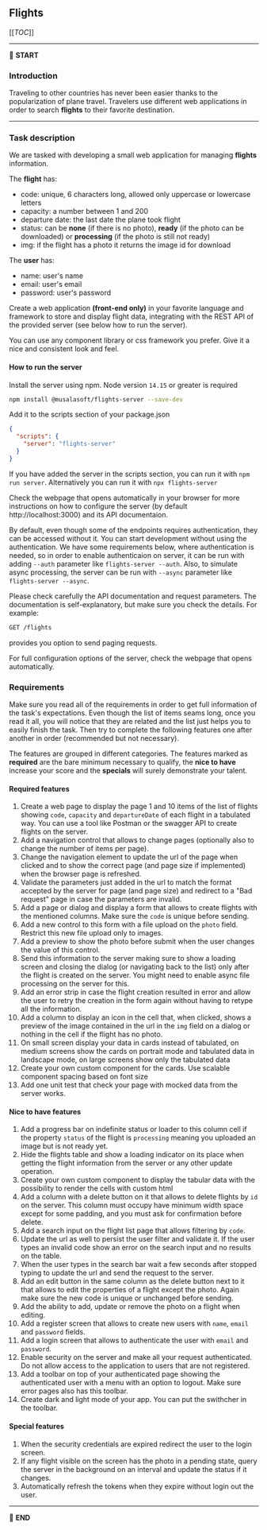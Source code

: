 ## Flights

[[_TOC_]]

---

:scroll: **START**


### Introduction

Traveling to other countries has never been easier thanks to the popularization of plane travel.
Travelers use different web applications in order to search **flights** to their favorite destination.

---

### Task description

We are tasked with developing a small web application for managing **flights** information.

The **flight** has:
- code: unique, 6 characters long, allowed only uppercase or lowercase letters
- capacity: a number between 1 and 200
- departure date: the last date the plane took flight
- status: can be **none** (if there is no photo), **ready** (if the photo can be downloaded) or **processing** (if the photo is still not ready)
- img: if the flight has a photo it returns the image id for download

The **user** has:
- name: user's name
- email: user's email 
- password: user's password 

Create a web application **(front-end only)** in your favorite language and framework to store and display flight data, integrating with the REST API of the provided server (see below how to run the server). 

You can use any component library or css framework you prefer. Give it a nice and consistent look and feel.

#### How to run the server

Install the server using npm. Node version `14.15` or greater is required

```bash
npm install @musalasoft/flights-server --save-dev
```

Add it to the scripts section of your package.json

```json
{
  "scripts": {
    "server": "flights-server"
  }
}
```

If you have added the server in the scripts section, you can run it with `npm run server`. Alternatively you can run it with `npx flights-server`

Check the webpage that opens automatically in your browser for more instructions on how to configure the server (by default http://localhost:3000) and its API documentaion.

By default, even though some of the endpoints requires authentication, they can be accessed without it. You can start development without using the authentication. We have some requirements below, where authentication is needed, so in order to enable authenticaion on server, it can be run with adding `--auth` parameter like `flights-server --auth`. Also, to simulate async processing, the server can be run with `--async` parameter like `flights-server --async`.

Please check carefully the API documentation and request parameters. The documentation is self-explanatory, but make sure you check the details. For example:
```bash
GET /flights
```
provides you option to send paging requests. 

For full configuration options of the server, check the webpage that opens automatically.


### Requirements

Make sure you read all of the requirements in order to get full information of the task's expectations. Even though the list of items seams long, once you read it all, you will notice that they are related and the list just helps you to easily finish the task. Then try to complete the following features one after another in order (recommended but not necessary). 

The features are grouped in different categories. The features marked as **required** are the bare minimum necessary to qualify,
the **nice to have** increase your score and the **specials** will surely demonstrate your talent.

#### Required features

1. Create a web page to display the page 1 and 10 items of the list of flights showing `code`, `capacity` and `departureDate` of each flight in a tabulated way. You can use a tool like Postman or the swagger API to create flights on the server.
2. Add a navigation control that allows to change pages (optionally also to change the number of items per page).
3. Change the navigation element to update the url of the page when clicked and to show the correct page (and page size if implemented) when the browser page is refreshed.
4. Validate the parameters just added in the url to match the format accepted by the server for page (and page size) and redirect to a "Bad request" page in case the parameters are invalid.
5. Add a page or dialog and display a form that allows to create flights with the mentioned columns. Make sure the `code` is unique before sending.
6. Add a new control to this form with a file upload on the `photo` field. Restrict this new file upload only to images.
7. Add a preview to show the photo before submit when the user changes the value of this control.
8. Send this information to the server making sure to show a loading screen and closing the dialog (or navigating back to the list) only after the flight is created on the server. You might need to enable async file processing on the server for this.
9. Add an error strip in case the flight creation resulted in error and allow the user to retry the creation in the form again without having to retype all the information.
10. Add a column to display an icon in the cell that, when clicked, shows a preview of the image contained in the url in the `img` field on a dialog or nothing in the cell if the flight has no photo.
11. On small screen display your data in cards instead of tabulated, on medium screens show the cards on portrait mode and tabulated data in landscape mode, on large screens show only the tabulated data
12. Create your own custom component for the cards. Use scalable component spacing based on font size 
13. Add one unit test that check your page with mocked data from the server works.

#### Nice to have features

1. Add a progress bar on indefinite status or loader to this column cell if the property `status` of the flight is `processing` meaning you uploaded an image but is not ready yet.
2. Hide the flights table and show a loading indicator on its place when getting the flight information from the server or any other update operation.
3. Create your own custom component to display the tabular data with the possibility to render the cells with custom html
4. Add a column with a delete button on it that allows to delete flights by `id` on the server. This column must occupy have minimum width space except for some padding, and you must ask for confirmation before delete.
5. Add a search input on the flight list page that allows filtering by `code`.
6. Update the url as well to persist the user filter and validate it. If the user types an invalid code show an error on the search input and no results on the table.
7. When the user types in the search bar wait a few seconds after stopped typing to update the url and send the request to the server.
8. Add an edit button in the same column as the delete button next to it that allows to edit the properties of a flight except the photo. Again make sure the new code is unique or unchanged before sending.
9. Add the ability to add, update or remove the photo on a flight when editing.
10. Add a register screen that allows to create new users with `name`, `email` and `password` fields.
11. Add a login screen that allows to authenticate the user with `email` and `password`.
12. Enable security on the server and make all your request authenticated. Do not allow access to the application to users that are not registered.
13. Add a toolbar on top of your authenticated page showing the authenticated user with a menu with an option to logout. Make sure error pages also has this toolbar.
14. Create dark and light mode of your app. You can put the swithcher in the toolbar.


#### Special features

1. When the security credentials are expired redirect the user to the login screen.
2. If any flight visible on the screen has the photo in a pending state, query the server in the background on an interval and update the status if it changes.
3. Automatically refresh the tokens when they expire without login out the user.

---
:scroll: **END**

